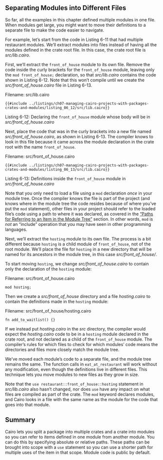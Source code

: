 ## Separating Modules into Different Files

So far, all the examples in this chapter defined multiple modules in one file.
When modules get large, you might want to move their definitions to a separate
file to make the code easier to navigate.

For example, let’s start from the code in Listing 6-11 that had multiple
restaurant modules. We’ll extract modules into files instead of having all the
modules defined in the crate root file. In this case, the crate root file is
_src/lib.cairo_.

First, we’ll extract the `front_of_house` module to its own file. Remove the
code inside the curly brackets for the `front_of_house` module, leaving only
the `mod front_of_house;` declaration, so that _src/lib.cairo_ contains the code
shown in Listing 6-12. Note that this won’t compile until we create the
_src/front_of_house.cairo_ file in Listing 6-13.

<span class="filename">Filename: src/lib.cairo</span>

```rust,noplayground
{{#include ../listings/ch07-managing-cairo-projects-with-packages-crates-and-modules/listing_06_12/src/lib.cairo}}
```

<span class="caption">Listing 6-12: Declaring the `front_of_house` module whose
body will be in _src/front_of_house.cairo_</span>

Next, place the code that was in the curly brackets into a new file named
_src/front_of_house.cairo_, as shown in Listing 6-13. The compiler knows to look
in this file because it came across the module declaration in the crate root
with the name `front_of_house`.

<span class="filename">Filename: src/front_of_house.cairo</span>

```rust,noplayground
{{#include ../listings/ch07-managing-cairo-projects-with-packages-crates-and-modules/listing_06_13/src/lib.cairo}}
```

<span class="caption">Listing 6-13: Definitions inside the `front_of_house`
module in _src/front_of_house.cairo_</span>

Note that you only need to load a file using a `mod` declaration _once_ in your
module tree. Once the compiler knows the file is part of the project (and knows
where in the module tree the code resides because of where you’ve put the `mod`
statement), other files in your project should refer to the loaded file’s code
using a path to where it was declared, as covered in the [“Paths for Referring
to an Item in the Module Tree”][paths]<!-- ignore --> section. In other words,
`mod` is _not_ an “include” operation that you may have seen in other
programming languages.

Next, we’ll extract the `hosting` module to its own file. The process is a bit
different because `hosting` is a child module of `front_of_house`, not of the
root module. We’ll place the file for `hosting` in a new directory that will be
named for its ancestors in the module tree, in this case _src/front_of_house/_.

To start moving `hosting`, we change _src/front_of_house.cairo_ to contain only the
declaration of the `hosting` module:

<span class="filename">Filename: src/front_of_house.cairo</span>

```rust,noplayground
mod hosting;
```

Then we create a _src/front_of_house_ directory and a file _hosting.cairo_ to
contain the definitions made in the `hosting` module:

<span class="filename">Filename: src/front_of_house/hosting.cairo</span>

```rust,noplayground
fn add_to_waitlist() {}
```

If we instead put _hosting.cairo_ in the _src_ directory, the compiler would
expect the _hosting.cairo_ code to be in a `hosting` module declared in the crate
root, and not declared as a child of the `front_of_house` module. The
compiler’s rules for which files to check for which modules’ code means the
directories and files more closely match the module tree.

We’ve moved each module’s code to a separate file, and the module tree remains
the same. The function calls in `eat_at_restaurant` will work without any
modification, even though the definitions live in different files. This
technique lets you move modules to new files as they grow in size.

Note that the `use restaurant::front_of_house::hosting` statement in
_src/lib.cairo_ also hasn’t changed, nor does `use` have any impact on what files
are compiled as part of the crate. The `mod` keyword declares modules, and Cairo
looks in a file with the same name as the module for the code that goes into
that module.

## Summary

Cairo lets you split a package into multiple crates and a crate into modules
so you can refer to items defined in one module from another module. You can do
this by specifying absolute or relative paths. These paths can be brought into
scope with a `use` statement so you can use a shorter path for multiple uses of
the item in that scope. Module code is public by default.

[paths]: ch06-03-paths-for-referring-to-an-item-in-the-module-tree.html

